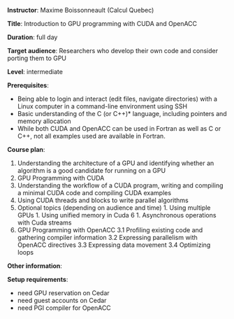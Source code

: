 **Instructor**: Maxime Boissonneault (Calcul Quebec)

**Title**: Introduction to GPU programming with CUDA and OpenACC

**Duration**: full day

**Target audience**: Researchers who develop their own code and consider porting them to GPU

**Level**: intermediate

**Prerequisites**:
* Being able to login and interact (edit files, navigate directories) with a Linux computer in a
  command-line environment using SSH
* Basic understanding of the C (or C++)* language, including pointers and memory allocation
* While both CUDA and OpenACC can be used in Fortran as well as C or C++, not all examples used are
  available in Fortran.

**Course plan**:
1. Understanding the architecture of a GPU and identifying whether an algorithm is a good candidate for
   running on a GPU
1. GPU Programming with CUDA
  1. Understanding the workflow of a CUDA program, writing and compiling a minimal CUDA code and
     compiling CUDA examples
  1. Using CUDA threads and blocks to write parallel algorithms
  1. Optional topics (depending on audience and time)
    1. Using multiple GPUs
	1. Using unified memory in Cuda 6
	1. Asynchronous operations with Cuda streams
1. GPU Programming with OpenACC
    3.1 Profiling existing code and gathering compiler information
    3.2 Expressing parallelism with OpenACC directives
    3.3 Expressing data movement
    3.4 Optimizing loops

**Other information**:

**Setup requirements**:
* need GPU reservation on Cedar
* need guest accounts on Cedar
* need PGI compiler for OpenACC
